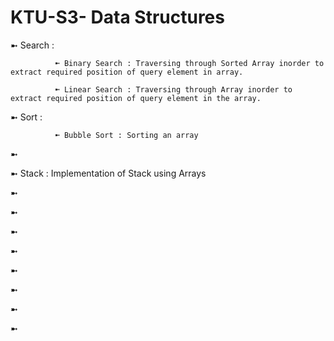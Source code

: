 # KTU-S3- Data Structures

➼ Search : 

              ➼ Binary Search : Traversing through Sorted Array inorder to extract required position of query element in array.
              
              ➼ Linear Search : Traversing through Array inorder to extract required position of query element in the array.
          
➼ Sort :

              ➼ Bubble Sort : Sorting an array



➼ 

➼ Stack : Implementation of Stack using Arrays

➼

➼

➼

➼

➼

➼

➼

➼
